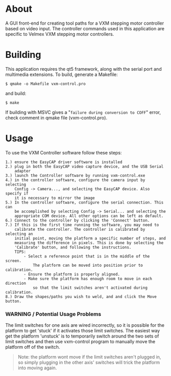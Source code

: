 # About
A GUI front-end for creating tool paths for a VXM stepping motor controller
based on video input. The controller commands used in this application are
specific to Velmex VXM stepping motor controllers.

# Building
This application requires the qt5 framework, along with the serial port and
multimedia extensions. To build, generate a Makefile:

    $ qmake -o Makefile vxm-control.pro

and build:

    $ make

If building with MSVC gives a "`failure during conversion to COFF`" error, check
comment in qmake file (vxm-control.pro).

# Usage
To use the VXM Controller software follow these steps:

	1.) ensure the EasyCAP driver software is installed
	2.) plug in both the EasyCAP video capture device, and the USB Serial
		adapter
	3.) launch the Controller software by running vxm-control.exe
	4.) in the controller software, configure the camera input by selecting
		Config -> Camera..., and selecting the EasyCAP device. Also specify if
		it is necessary to mirror the image
	5.) In the controller software, configure the serial connection. This can
		be accomplished by selecting Config -> Serial... and selecting the
		appropriate COM device. All other options can be left as default.
	6.) Connect to the controller by clicking the 'Connect' button.
	7.) If this is the first time running the software, you may need to
		calibrate the controller. The controller is calibrated by selecting an
		initial point, moving the platform a specific number of steps, and
		measuring the difference in pixels. This is done by selecting the
		'Calibrate' button, and following the instructions.
		TIPS:
			- Select a reference point that is in the middle of the screen.
				The platform can be moved into position prior to calibration.
			- Ensure the platform is properly aligned.
			- Make sure the platform has enough room to move in each direction
				so that the limit switches aren't activated during calibration.
	8.) Draw the shapes/paths you wish to weld, and and click the Move button.


### WARNING / Potential Usage Problems
The limit switches for one axis are wired incorrectly, so it is possible
for the platform to get 'stuck' if it activates those limit switches. The
easiest way get the platform 'unstuck' is to temporarily switch around
the two sets of limit switches and then use vxm-control program to
manually move the platform off of the switch.

> Note: the platform wont move if the limit switches aren't plugged in, so
> simply plugging in the other axis' switches will trick the platform into
> moving again.


